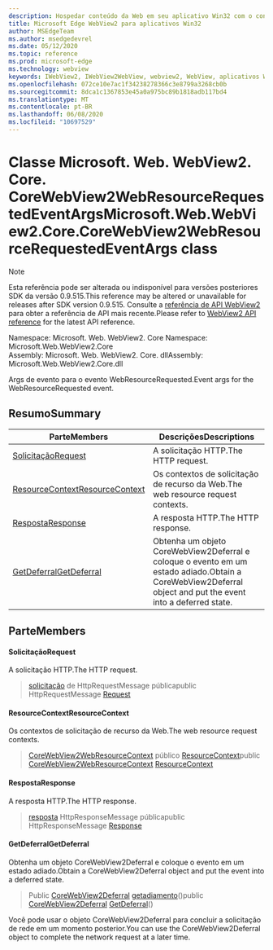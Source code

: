 ```yaml
---
description: Hospedar conteúdo da Web em seu aplicativo Win32 com o controle WebView2 do Microsoft Edge
title: Microsoft Edge WebView2 para aplicativos Win32
author: MSEdgeTeam
ms.author: msedgedevrel
ms.date: 05/12/2020
ms.topic: reference
ms.prod: microsoft-edge
ms.technology: webview
keywords: IWebView2, IWebView2WebView, webview2, WebView, aplicativos Win32, Win32, Edge, ICoreWebView2, ICoreWebView2Controller, controle do navegador, HTML Edge
ms.openlocfilehash: 072ce10e7ac1f34238278366c3e8799a3268cb0b
ms.sourcegitcommit: 8dca1c1367853e45a0a975bc89b1818adb117bd4
ms.translationtype: MT
ms.contentlocale: pt-BR
ms.lasthandoff: 06/08/2020
ms.locfileid: "10697529"
---
```

# <span data-ttu-id="e3381-104">Classe Microsoft. Web. WebView2. Core. CoreWebView2WebResourceRequestedEventArgs</span><span class="sxs-lookup"><span data-stu-id="e3381-104">Microsoft.Web.WebView2.Core.CoreWebView2WebResourceRequestedEventArgs class</span></span> 

> [!NOTE]
> <span data-ttu-id="e3381-105">Esta referência pode ser alterada ou indisponível para versões posteriores SDK da versão 0.9.515.</span><span class="sxs-lookup"><span data-stu-id="e3381-105">This reference may be altered or unavailable for releases after SDK version 0.9.515.</span></span> <span data-ttu-id="e3381-106">Consulte a [referência de API WebView2](../../../webview2-api-reference.md) para obter a referência de API mais recente.</span><span class="sxs-lookup"><span data-stu-id="e3381-106">Please refer to [WebView2 API reference](../../../webview2-api-reference.md) for the latest API reference.</span></span>

<span data-ttu-id="e3381-107">Namespace: Microsoft. Web. WebView2. Core </span><span class="sxs-lookup"><span data-stu-id="e3381-107">Namespace: Microsoft.Web.WebView2.Core</span></span>\
<span data-ttu-id="e3381-108">Assembly: Microsoft. Web. WebView2. Core. dll</span><span class="sxs-lookup"><span data-stu-id="e3381-108">Assembly: Microsoft.Web.WebView2.Core.dll</span></span>

<span data-ttu-id="e3381-109">Args de evento para o evento WebResourceRequested.</span><span class="sxs-lookup"><span data-stu-id="e3381-109">Event args for the WebResourceRequested event.</span></span>

## <span data-ttu-id="e3381-110">Resumo</span><span class="sxs-lookup"><span data-stu-id="e3381-110">Summary</span></span>

 <span data-ttu-id="e3381-111">Parte</span><span class="sxs-lookup"><span data-stu-id="e3381-111">Members</span></span>                        | <span data-ttu-id="e3381-112">Descrições</span><span class="sxs-lookup"><span data-stu-id="e3381-112">Descriptions</span></span>
--------------------------------|---------------------------------------------
[<span data-ttu-id="e3381-113">Solicitação</span><span class="sxs-lookup"><span data-stu-id="e3381-113">Request</span></span>](#request) | <span data-ttu-id="e3381-114">A solicitação HTTP.</span><span class="sxs-lookup"><span data-stu-id="e3381-114">The HTTP request.</span></span>
[<span data-ttu-id="e3381-115">ResourceContext</span><span class="sxs-lookup"><span data-stu-id="e3381-115">ResourceContext</span></span>](#resourcecontext) | <span data-ttu-id="e3381-116">Os contextos de solicitação de recurso da Web.</span><span class="sxs-lookup"><span data-stu-id="e3381-116">The web resource request contexts.</span></span>
[<span data-ttu-id="e3381-117">Resposta</span><span class="sxs-lookup"><span data-stu-id="e3381-117">Response</span></span>](#response) | <span data-ttu-id="e3381-118">A resposta HTTP.</span><span class="sxs-lookup"><span data-stu-id="e3381-118">The HTTP response.</span></span>
[<span data-ttu-id="e3381-119">GetDeferral</span><span class="sxs-lookup"><span data-stu-id="e3381-119">GetDeferral</span></span>](#getdeferral) | <span data-ttu-id="e3381-120">Obtenha um objeto CoreWebView2Deferral e coloque o evento em um estado adiado.</span><span class="sxs-lookup"><span data-stu-id="e3381-120">Obtain a CoreWebView2Deferral object and put the event into a deferred state.</span></span>

## <span data-ttu-id="e3381-121">Parte</span><span class="sxs-lookup"><span data-stu-id="e3381-121">Members</span></span>

#### <span data-ttu-id="e3381-122">Solicitação</span><span class="sxs-lookup"><span data-stu-id="e3381-122">Request</span></span> 

<span data-ttu-id="e3381-123">A solicitação HTTP.</span><span class="sxs-lookup"><span data-stu-id="e3381-123">The HTTP request.</span></span>

> <span data-ttu-id="e3381-124">[solicitação](#request) de HttpRequestMessage pública</span><span class="sxs-lookup"><span data-stu-id="e3381-124">public HttpRequestMessage [Request](#request)</span></span>

#### <span data-ttu-id="e3381-125">ResourceContext</span><span class="sxs-lookup"><span data-stu-id="e3381-125">ResourceContext</span></span> 

<span data-ttu-id="e3381-126">Os contextos de solicitação de recurso da Web.</span><span class="sxs-lookup"><span data-stu-id="e3381-126">The web resource request contexts.</span></span>

> <span data-ttu-id="e3381-127">[CoreWebView2WebResourceContext](./namespace-microsoft-web-webview2-core.md) público [ResourceContext](#resourcecontext)</span><span class="sxs-lookup"><span data-stu-id="e3381-127">public [CoreWebView2WebResourceContext](./namespace-microsoft-web-webview2-core.md) [ResourceContext](#resourcecontext)</span></span>

#### <span data-ttu-id="e3381-128">Resposta</span><span class="sxs-lookup"><span data-stu-id="e3381-128">Response</span></span> 

<span data-ttu-id="e3381-129">A resposta HTTP.</span><span class="sxs-lookup"><span data-stu-id="e3381-129">The HTTP response.</span></span>

> <span data-ttu-id="e3381-130">[resposta](#response) HttpResponseMessage pública</span><span class="sxs-lookup"><span data-stu-id="e3381-130">public HttpResponseMessage [Response](#response)</span></span>

#### <span data-ttu-id="e3381-131">GetDeferral</span><span class="sxs-lookup"><span data-stu-id="e3381-131">GetDeferral</span></span> 

<span data-ttu-id="e3381-132">Obtenha um objeto CoreWebView2Deferral e coloque o evento em um estado adiado.</span><span class="sxs-lookup"><span data-stu-id="e3381-132">Obtain a CoreWebView2Deferral object and put the event into a deferred state.</span></span>

> <span data-ttu-id="e3381-133">Public [CoreWebView2Deferral](microsoft-web-webview2-core-corewebview2deferral.md) [getadiamento](#getdeferral)()</span><span class="sxs-lookup"><span data-stu-id="e3381-133">public [CoreWebView2Deferral](microsoft-web-webview2-core-corewebview2deferral.md) [GetDeferral](#getdeferral)()</span></span>

<span data-ttu-id="e3381-134">Você pode usar o objeto CoreWebView2Deferral para concluir a solicitação de rede em um momento posterior.</span><span class="sxs-lookup"><span data-stu-id="e3381-134">You can use the CoreWebView2Deferral object to complete the network request at a later time.</span></span>

